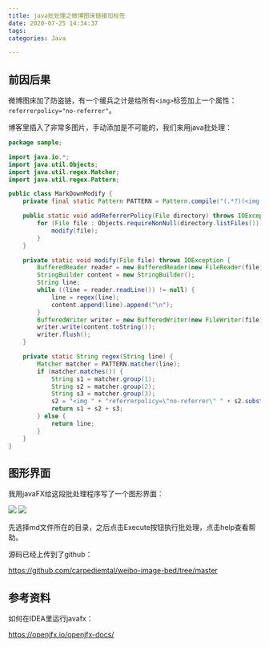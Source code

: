 ```yaml
---
title: java批处理之微博图床链接加标签
date: 2020-07-25 14:34:37
tags:
categories: Java

---
```


## 前因后果

微博图床加了防盗链，有一个缓兵之计是给所有`<img>`标签加上一个属性：`referrerpolicy="no-referrer"`。

博客里插入了非常多图片，手动添加是不可能的，我们来用java批处理：

```java
package sample;

import java.io.*;
import java.util.Objects;
import java.util.regex.Matcher;
import java.util.regex.Pattern;

public class MarkDownModify {
    private final static Pattern PATTERN = Pattern.compile("(.*?)(<img.+>)(.*?)");

    public static void addReferrerPolicy(File directory) throws IOException {
        for (File file : Objects.requireNonNull(directory.listFiles())) {
            modify(file);
        }
    }

    private static void modify(File file) throws IOException {
        BufferedReader reader = new BufferedReader(new FileReader(file));
        StringBuilder content = new StringBuilder();
        String line;
        while ((line = reader.readLine()) != null) {
            line = regex(line);
            content.append(line).append("\n");
        }
        BufferedWriter writer = new BufferedWriter(new FileWriter(file));
        writer.write(content.toString());
        writer.flush();
    }

    private static String regex(String line) {
        Matcher matcher = PATTERN.matcher(line);
        if (matcher.matches()) {
            String s1 = matcher.group(1);
            String s2 = matcher.group(2);
            String s3 = matcher.group(3);
            s2 = "<img " + "referrerpolicy=\"no-referrer\" " + s2.substring(5);
            return s1 + s2 + s3;
        } else {
            return line;
        }
    }
}

```

## 图形界面

我用javaFX给这段批处理程序写了一个图形界面：

<img src="http://ww1.sinaimg.cn/large/007FpgxTly1ghdlyoyzkwj30dy06bweg.jpg"/>

<img src="http://ww1.sinaimg.cn/large/007FpgxTly1ghdlzcsac3j30en09w0t2.jpg"/>

先选择md文件所在的目录，之后点击Execute按钮执行批处理，点击help查看帮助。

源码已经上传到了github：

https://github.com/carpediemtal/weibo-image-bed/tree/master

## 参考资料

如何在IDEA里运行javafx：

https://openjfx.io/openjfx-docs/
